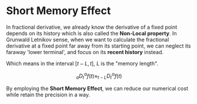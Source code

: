 # Short Memory Effect

In fractional derivative, we already know the derivative of a fixed point depends on its history which is also called the **Non-Local property**. In Grunwald Letnikov sense, when we want to calculate the fractional derivative at a fixed point far away from its starting point, we can neglect its faraway 'lower terminal', and focus on its **recent history** instead.

Which means in the interval $[t-L, t]$, $L$ is the "memory length".

```math
_aD^\alpha_t f(t)\approx _{t-L}D^\alpha_t f(t)
```

By employing the **Short Memory Effect**, we can reduce our numerical cost while retain the precision in a way.